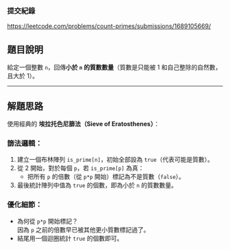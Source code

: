 ### 提交紀錄  
https://leetcode.com/problems/count-primes/submissions/1689105669/

## 題目說明  

給定一個整數 `n`，回傳**小於 `n` 的質數數量**（質數是只能被 1 和自己整除的自然數，且大於 1）。

---

## 解題思路  

使用經典的 **埃拉托色尼篩法（Sieve of Eratosthenes）**：

### 篩法邏輯：

1. 建立一個布林陣列 `is_prime[n]`，初始全部設為 `true`（代表可能是質數）。
2. 從 2 開始，對於每個 `p`，若 `is_prime[p]` 為真：
   - 把所有 `p` 的倍數（從 `p*p` 開始）標記為不是質數（`false`）。
3. 最後統計陣列中值為 `true` 的個數，即為小於 `n` 的質數數量。

### 優化細節：

- 為何從 `p*p` 開始標記？  
  因為 `p` 之前的倍數早已被其他更小質數標記過了。
- 結尾用一個迴圈統計 `true` 的個數即可。

